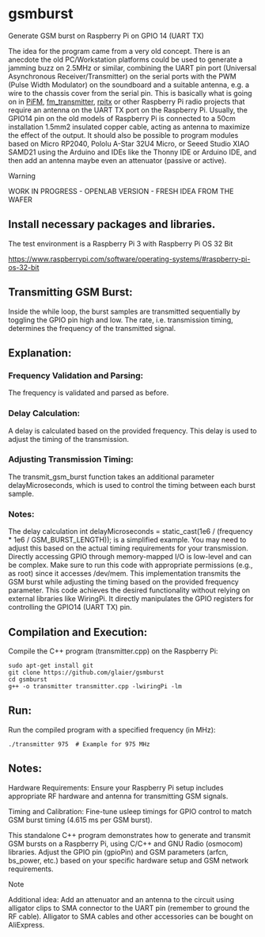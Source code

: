 # gsmburst

Generate GSM burst on Raspberry Pi on GPIO 14 (UART TX)

The idea for the program came from a very old concept. There is an anecdote the old PC/Workstation platforms could be used to generate a jamming buzz on 2.5MHz or similar, combining the UART pin port (Universal Asynchronous Receiver/Transmitter) on the serial ports with the PWM (Pulse Width Modulator) on the soundboard and a suitable antenna, e.g. a wire to the chassis cover from the serial pin. This is basically what is going on in [PiFM](https://github.com/rm-hull/pifm), [fm_transmitter](https://github.com/markondej/fm_transmitter/), [rpitx](https://github.com/F5OEO/rpitx) or other Raspberry Pi radio projects that require an antenna on the UART TX port on the Raspberry Pi. Usually, the GPIO14 pin on the old models of Raspberry Pi is connected to a 50cm installation 1.5mm2 insulated copper cable, acting as antenna to maximize the effect of the output. It should also be possible to program modules based on Micro RP2040, Pololu A-Star 32U4 Micro, or Seeed Studio XIAO SAMD21 using the Arduino and IDEs like the Thonny IDE or Arduino IDE, and then add an antenna maybe even an attenuator (passive or active). 

> [!WARNING]
> WORK IN PROGRESS - OPENLAB VERSION - FRESH IDEA FROM THE WAFER

## Install necessary packages and libraries. 

The test environment is a Raspberry Pi 3 with Raspberry Pi OS 32 Bit

https://www.raspberrypi.com/software/operating-systems/#raspberry-pi-os-32-bit

## Transmitting GSM Burst:
Inside the while loop, the burst samples are transmitted sequentially by toggling the GPIO pin high and low. The rate, i.e. transmission timing, determines the frequency of the transmitted signal.

## Explanation:

### Frequency Validation and Parsing: 
The frequency is validated and parsed as before.

### Delay Calculation: 
A delay is calculated based on the provided frequency. This delay is used to adjust the timing of the transmission.

### Adjusting Transmission Timing: 
The transmit_gsm_burst function takes an additional parameter delayMicroseconds, which is used to control the timing between each burst sample.

### Notes:
The delay calculation int delayMicroseconds = static_cast<int>(1e6 / (frequency * 1e6 / GSM_BURST_LENGTH)); is a simplified example. You may need to adjust this based on the actual timing requirements for your transmission.
Directly accessing GPIO through memory-mapped I/O is low-level and can be complex. Make sure to run this code with appropriate permissions (e.g., as root) since it accesses /dev/mem.
This implementation transmits the GSM burst while adjusting the timing based on the provided frequency parameter. This code achieves the desired functionality without relying on external libraries like WiringPi. It directly manipulates the GPIO registers for controlling the GPIO14 (UART TX) pin.

## Compilation and Execution:

Compile the C++ program (transmitter.cpp) on the Raspberry Pi:

```
sudo apt-get install git
git clone https://github.com/glaier/gsmburst
cd gsmburst
g++ -o transmitter transmitter.cpp -lwiringPi -lm
```

## Run:

Run the compiled program with a specified frequency (in MHz):

```
./transmitter 975  # Example for 975 MHz
```

## Notes:

Hardware Requirements: Ensure your Raspberry Pi setup includes appropriate RF hardware and antenna for transmitting GSM signals.

Timing and Calibration: Fine-tune usleep timings for GPIO control to match GSM burst timing (4.615 ms per GSM burst).

This standalone C++ program demonstrates how to generate and transmit GSM bursts on a Raspberry Pi, using C/C++ and GNU Radio (osmocom) libraries. Adjust the GPIO pin (gpioPin) and GSM parameters (arfcn, bs_power, etc.) based on your specific hardware setup and GSM network requirements.

>[!NOTE]
>Additional idea: Add an attenuator and an antenna to the circuit using alligator clips to SMA connector to the UART pin (remember to ground the RF cable). Alligator to SMA cables and other accessories can be bought on AliExpress. 
